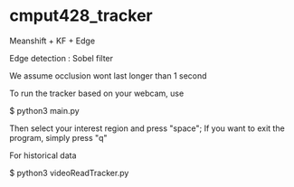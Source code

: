 # cmput428_tracker

Meanshift + KF + Edge 

Edge detection : Sobel filter

We assume occlusion wont last longer than  1 second

To run the tracker based on your webcam, use

$ python3 main.py

Then select your interest region and press "space"; If you want to exit the program, simply press "q"

For historical data

$ python3 videoReadTracker.py
